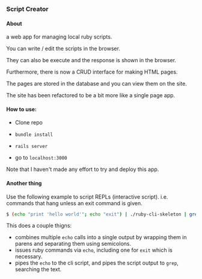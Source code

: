 ### Script Creator

#### About

a web app for managing local ruby scripts.

You can write / edit the scripts in the browser.

They can also be execute and the response is shown in the browser.

Furthermore, there is now a CRUD interface for making HTML pages.

The pages are stored in the database and you can view them on the site.

The site has been refactored to be a bit more like a single page app.

#### How to use:

- Clone repo

- `bundle install`

- `rails server`

- go to `localhost:3000`

Note that I haven't made any effort to try and deploy this app.

#### Another thing

Use the following example to script REPLs (interactive script). i.e. commands that hang unless an exit command is given.

```bash
$ (echo "print 'hello world'"; echo "exit") | ./ruby-cli-skeleton | grep hello
```

This does a couple thigns:
  - combines multiple `echo` calls into a single output by wrapping them in parens and separating them using semicolons.
  - issues ruby commands via `echo`, including one for `exit` which is necessary.
  - pipes the `echo` to the cli script, and pipes the script output to `grep`, searching the text. 

